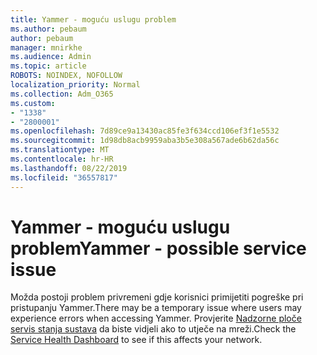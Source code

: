```yaml
---
title: Yammer - moguću uslugu problem
ms.author: pebaum
author: pebaum
manager: mnirkhe
ms.audience: Admin
ms.topic: article
ROBOTS: NOINDEX, NOFOLLOW
localization_priority: Normal
ms.collection: Adm_O365
ms.custom:
- "1338"
- "2800001"
ms.openlocfilehash: 7d89ce9a13430ac85fe3f634ccd106ef3f1e5532
ms.sourcegitcommit: 1d98db8acb9959aba3b5e308a567ade6b62da56c
ms.translationtype: MT
ms.contentlocale: hr-HR
ms.lasthandoff: 08/22/2019
ms.locfileid: "36557817"
---
```

# <a name="yammer---possible-service-issue"></a><span data-ttu-id="52626-102">Yammer - moguću uslugu problem</span><span class="sxs-lookup"><span data-stu-id="52626-102">Yammer - possible service issue</span></span>

<span data-ttu-id="52626-103">Možda postoji problem privremeni gdje korisnici primijetiti pogreške pri pristupanju Yammer.</span><span class="sxs-lookup"><span data-stu-id="52626-103">There may be a temporary issue where users may experience errors when accessing Yammer.</span></span> <span data-ttu-id="52626-104">Provjerite [Nadzorne ploče servis stanja sustava](https://admin.microsoft.com/AdminPortal/Home#/servicehealth) da biste vidjeli ako to utječe na mreži.</span><span class="sxs-lookup"><span data-stu-id="52626-104">Check the [Service Health Dashboard](https://admin.microsoft.com/AdminPortal/Home#/servicehealth) to see if this affects your network.</span></span>
